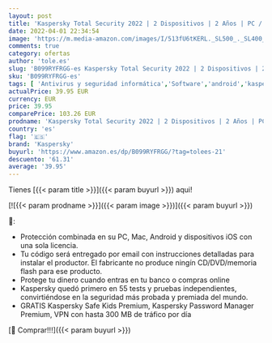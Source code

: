 ```yaml
---
layout: post
title: 'Kaspersky Total Security 2022 | 2 Dispositivos | 2 Años | PC / Mac / Android | Código de activación enviado por email'
date: 2022-04-01 22:34:54
image: 'https://m.media-amazon.com/images/I/513fU6tKERL._SL500_._SL400_.jpg'
comments: true
category: ofertas
author: 'tole.es'
slug: 'B099RYFRGG-es Kaspersky Total Security 2022 | 2 Dispositivos | 2 Años |...'
sku: 'B099RYFRGG-es'
tags: [ 'Antivirus y seguridad informática','Software','android','kaspersky', ]
actualPrice: 39.95 EUR
currency: EUR
price: 39.95
comparePrice: 103.26 EUR
prodname: 'Kaspersky Total Security 2022 | 2 Dispositivos | 2 Años | PC / Mac / Android | Código de activación enviado por email'
country: 'es'
flag: '🇪🇸'
brand: 'Kaspersky'
buyurl: 'https://www.amazon.es/dp/B099RYFRGG/?tag=tolees-21'
descuento: '61.31'
average: '39.95'
---
```


Tienes [{{< param title >}}]({{< param buyurl >}}) aqui!

[![{{< param prodname >}}]({{< param image >}})]({{< param buyurl >}})

🔎:

- Protección combinada en su PC, Mac, Android y dispositivos iOS con una sola licencia.
- Tu código será entregado por email con instrucciones detalladas para instalar el productor. El fabricante no produce ningín CD/DVD/memoria flash para ese producto.
- Protege tu dinero cuando entras en tu banco o compras online
- Kaspersky quedó primero en 55 tests y pruebas independientes, convirtiéndose en la seguridad más probada y premiada del mundo.
- GRATIS Kaspersky Safe Kids Premium, Kaspersky Password Manager Premium, VPN con hasta 300 MB de tráfico por día

[🛒 Comprar!!!]({{< param buyurl >}})
